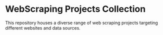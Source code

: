 # WebScraping Projects Collection
This repository houses a diverse range of web scraping projects targeting different websites and data sources.

